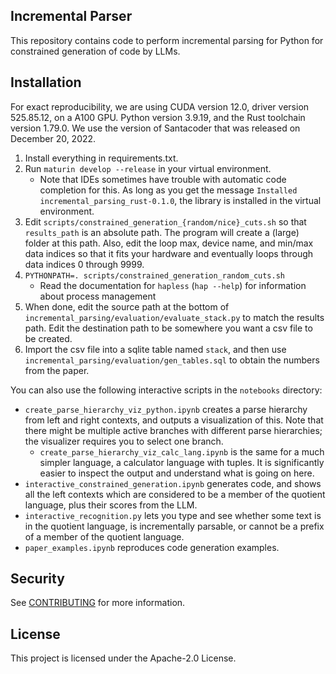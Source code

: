 ## Incremental Parser

This repository contains code to perform incremental parsing for Python for constrained generation of code by LLMs. 


## Installation

For exact reproducibility, we are using CUDA version 12.0, driver version 525.85.12, on a A100 GPU.
Python version 3.9.19, and the Rust toolchain version 1.79.0.
We use the version of Santacoder that was released on December 20, 2022.

1. Install everything in requirements.txt.
2. Run `maturin develop --release` in your virtual environment.
   - Note that IDEs sometimes have trouble with automatic code completion for this. 
     As long as you get the message `Installed incremental_parsing_rust-0.1.0`, the library is installed in the virtual environment.
3. Edit `scripts/constrained_generation_{random/nice}_cuts.sh` so that `results_path` is an absolute path.
   The program will create a (large) folder at this path.
   Also, edit the loop max, device name, and min/max data indices so that it fits your hardware and eventually loops
   through data indices 0 through 9999.
4. `PYTHONPATH=. scripts/constrained_generation_random_cuts.sh`
   - Read the documentation for `hapless` (`hap --help`) for information about process management
5. When done, edit the source path at the bottom of `incremental_parsing/evaluation/evaluate_stack.py` to match the
   results path.
   Edit the destination path to be somewhere you want a csv file to be created.
6. Import the csv file into a sqlite table named `stack`, and then use `incremental_parsing/evaluation/gen_tables.sql`
   to obtain the numbers from the paper.

You can also use the following interactive scripts in the `notebooks` directory:

- `create_parse_hierarchy_viz_python.ipynb` creates a parse hierarchy from left and right contexts, and outputs a
  visualization of this.
  Note that there might be multiple active branches with different parse hierarchies; the visualizer requires you to
  select one branch.
    - `create_parse_hierarchy_viz_calc_lang.ipynb` is the same for a much simpler language, a calculator language with
      tuples.
      It is significantly easier to inspect the output and understand what is going on here.
- `interactive_constrained_generation.ipynb` generates code, and shows all the left contexts which are considered to be
  a member of the quotient language, plus their scores from the LLM.
- `interactive_recognition.py` lets you type and see whether some text is in the quotient language, is incrementally
  parsable, or cannot be a prefix of a member of the quotient language.
- `paper_examples.ipynb` reproduces code generation examples.


## Security

See [CONTRIBUTING](CONTRIBUTING.md#security-issue-notifications) for more information.


## License

This project is licensed under the Apache-2.0 License.

